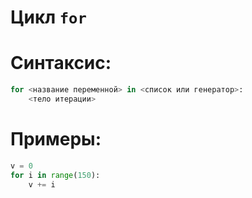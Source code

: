 # Цикл `for`

# Синтаксис:
```python
for <название переменной> in <список или генератор>:
    <тело итерации>
```
# Примеры:
```python
v = 0
for i in range(150):
    v += i
```